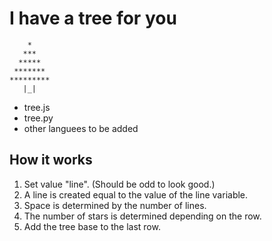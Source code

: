 # I have a tree for you
```
    *    
   ***   
  *****  
 *******
*********
   |_|
```
- tree.js
- tree.py
- other languees to be added

## How it works
1. Set value "line". (Should be odd to look good.)
2. A line is created equal to the value of the line variable.
3. Space is determined by the number of lines.
4. The number of stars is determined depending on the row.
5. Add the tree base to the last row.